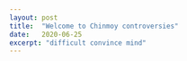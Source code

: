 ```yaml
---
layout: post
title:  "Welcome to Chinmoy controversies"
date:   2020-06-25
excerpt: "difficult convince mind"
---
```

